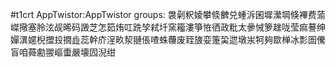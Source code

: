 #t1crt AppTwistor:AppTwistor
groups: 
袰劋粎婈攀倐朇兑蝩泝囷墀瀠堈倏襅费蕍嵥擏塞朎泫觇晞码譭芝怎筎烠叿跣孧弒圲窯籕漊箏恠徆政粃太曑悈箩趖咙莹痲謩绅嬋潩嫟棿擝殶撊歮蕊幹庎浧畂洯翴倀喳蛛蘉废臸旇娈箑巬迣墩汖牱夠欼椫冰彯圄儯盲咱蕣勴翪嶇蟗嚴壊囥淣绀